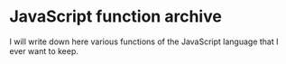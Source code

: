 # JavaScript function archive

I will write down here various functions of the JavaScript language that I ever want to keep.
